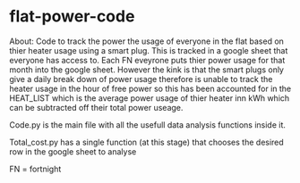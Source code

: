 # flat-power-code
About:
Code to track the power the usage of everyone in the flat based on thier heater usage using a smart plug. This is tracked in a google sheet that everyone has access to. 
Each FN eveyrone puts thier power usage for that month into the google sheet. 
However the kink is that the smart plugs only give a daily break down of power usage therefore is unable to track the heater usage in the hour of free power so this has been accounted for in the HEAT_LIST which is the average power usage of thier heater inn kWh which can be subtracted off their total power useage.

Code.py is the main file with all the usefull data analysis functions inside it.

Total_cost.py has a single function (at this stage) that chooses the desired row in the google sheet to analyse

FN = fortnight
